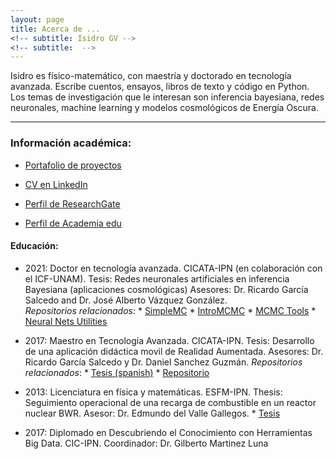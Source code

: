 ```yaml
---
layout: page
title: Acerca de ...
<!-- subtitle: Isidro GV -->
<!-- subtitle:  -->
---
```


Isidro es físico-matemático, con maestría y doctorado en tecnología avanzada. Escribe cuentos, ensayos, libros de texto y código en Python. Los temas de investigación que le interesan son inferencia bayesiana, redes neuronales, machine learning y modelos cosmológicos de Energía Oscura.

-------------------------------------------------------------
### Información académica:

* [Portafolio de proyectos](portafolio.md)

 * <a href="https://www.linkedin.com/in/isidro-gomez-vargas/">CV en LinkedIn</a>
 
 * <a href="https://www.researchgate.net/profile/Isidro_Gomez-Vargas2">Perfil de ResearchGate </a>

 * <a href="https://ipn.academia.edu/IsidroGómezVargas">Perfil de Academia edu</a>


####	Educación:

- 	2021: Doctor en tecnología avanzada. CICATA-IPN (en colaboración con el ICF-UNAM).
    Tesis: Redes neuronales artificiales en inferencia Bayesiana (aplicaciones cosmológicas)
    Asesores: Dr. Ricardo García Salcedo and Dr. José Alberto Vázquez González.    
    *Repositorios relacionados*:
        * <a href="https://github.com/ja-vazquez/SimpleMC">SimpleMC</a>
        * <a href="https://github.com/igomezv/IntroMCMC">IntroMCMC</a>
        * <a href="https://github.com/igomezv/mcmcTools">MCMC Tools</a>
        * <a href="https://github.com/igomezv/neural_nets_utilities">Neural Nets Utilities</a>

- 	2017: Maestro en Tecnología Avanzada. CICATA-IPN.
    Tesis: Desarrollo de una aplicación didáctica movil de Realidad Aumentada.
    Asesores: Dr. Ricardo García Salcedo y Dr. Daniel Sanchez Guzmán.
    *Repositorios relacionados*:
        * <a href="https://www.academia.edu/35480448/Dise%C3%B1o_y_desarrollo_de_una_aplicaci%C3%B3n_para_dispositivos_m%C3%B3viles_de_realidad_aumentada">Tesis (spanish)</a>
        * <a href="https://github.com/igomezv/RAsolidsrev">Repositorio</a>
        
-	2013: Licenciatura en física y matemáticas. ESFM-IPN.
    Thesis: Seguimiento operacional de una recarga de combustible en un reactor nuclear BWR.
    Asesor: Dr. Edmundo del Valle Gallegos.
        * <a href="https://www.academia.edu/35480399/Seguimiento_operacional_de_una_recarga_de_combustible_de_un_reactor_BWR_con_SIMULATE_3" download>Tesis</a>
    

- 	2017: Diplomado en Descubriendo el Conocimiento con Herramientas Big Data. CIC-IPN.
    Coordinador: Dr. Gilberto Martinez Luna
